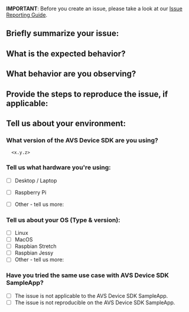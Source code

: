 
**IMPORTANT**: Before you create an issue, please take a look at our [Issue Reporting Guide](https://github.com/alexa/avs-device-sdk/wiki/Issue-Reporting-Guide).


## Briefly summarize your issue:
<!--- Provide a more detailed introduction to the issue itself, and why you consider it to be a bug -->

## What is the expected behavior?
<!--- Tell us what should happen -->

## What behavior are you observing?
<!--- Tell us what's happening instead -->

## Provide the steps to reproduce the issue, if applicable:
<!--- Provide the steps for reproduce -->

## Tell us about your environment:
<!--- Include as many relevant details about the environment you experienced the bug in -->
### What version of the AVS Device SDK are you using?
      <x.y.z>

### Tell us what hardware you're using:
- [ ] Desktop / Laptop
- [ ] Raspberry Pi
- [ ] Other - tell us more:


### Tell us about your OS (Type & version):
- [ ] Linux
- [ ] MacOS 
- [ ] Raspbian Stretch
- [ ] Raspbian Jessy
- [ ] Other - tell us more:

### Have you tried the same use case with AVS Device SDK SampleApp?
- [ ] The issue is not applicable to the AVS Device SDK SampleApp.
- [ ] The issue is not reproducible on the AVS Device SDK SampleApp.